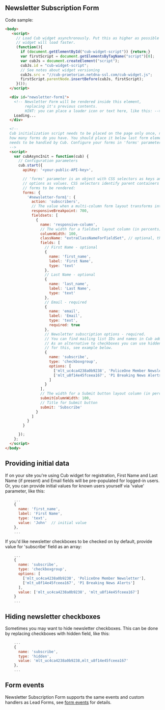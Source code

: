 ## Newsletter Subscription Form

Code sample:
```html
<body>
   <script>
     // Load Cub widget asynchronously. Put this as higher as possible so
     // widget will load faster.
     (function(){
       if (document.getElementById("cub-widget-script")) {return;}
       var firstScript = document.getElementsByTagName("script")[0];
       var cubJs = document.createElement("script");
       cubJs.id = "cub-widget-script";
       // See notes about widget versioning
       cubJs.src = "//cub-praetorian.netdna-ssl.com/cub-widget.js";
       firstScript.parentNode.insertBefore(cubJs, firstScript);
     }());
  </script>

  <div id="newsletter-form1">
    <!-- Newsletter Form will be rendered inside this element,
         replacing it's previous contents.
         HINT: you can place a loader icon or text here, like this: -->
    Loading...
  </div>

  <!--
  Cub initialization script needs to be placed on the page only once, no matter
  how many forms do you have. You should place it below last form element which
  needs to be handled by Cub. Configure your forms in 'forms' parameter below:
  -->
  <script>
    var cubAsyncInit = function(cub) {
      // Configuration parameters
      cub.start({
        apiKey: '<your-public-API-key>',

        // 'forms' parameter is an object with CSS selectors as keys and form
        // options as values. CSS selectors identify parent containers for
        // forms to be rendered:
        forms: {
          '#newsletter-form1': {
            action: 'subscribers',
            // The value when a multi-column form layout transforms into a single column (in px)
            responsiveBreakpoint: 700,
            fieldsets: [
              {
                name: 'responsive-column',
                // The width for a fieldset layout column (in percents)
                columnWidth: 100,
                className: "extraClassNameForFieldSet", // optional, this class will be added to fieldset div container
                fields: [
                  // First Name - optional
                  {
                    name: 'first_name',
                    label: 'First Name',
                    type: 'text'
                  },
                  // Last Name - optional
                  {
                    name: 'last_name',
                    label: 'Last Name',
                    type: 'text'
                  },
                  // Email - required
                  {
                    name: 'email',
                    label: 'Email',
                    type: 'text',
                    required: true
                  },
                  // Newsletter subscription options - required.
                  // You can find mailing list IDs and names in Cub admin.
                  // As an alternative to checkboxes you can use hidden field
                  // for this, see example below.
                  {
                    name: 'subscribe',
                    type: 'checkboxgroup',
                    options: [
                      ['mlt_uc4ca4238a0b9238', 'PoliceOne Member Newsletter'],
                      ['mlt_u8f14e45fceea167', 'P1 Breaking News Alerts']
                    ]
                  }
                ],
                // The width for a Submit button layout column (in percents)
                submitColumnWidth: 100,
                // Title for Submit button
                submit: 'Subscribe'
              }
            ]
          }
        }

      });
    };
  </script>
</body>
```

## Providing initial data

If on your site you're using Cub widget for registration, First Name and Last
Name (if present) and Email fields will be pre-populated for logged-in users. Or, you
can provide initial values for known users yourself via 'value' parameter, like
this:

```js
    ...
    {
      name: 'first_name',
      label: 'First Name',
      type: 'text',
      value: 'John'  // initial value
    },
    ...
```

If you'd like newsletter checkboxes to be checked on by default, provide value
for 'subscribe' field as an array:

```js
    ...
    {
      name: 'subscribe',
      type: 'checkboxgroup',
      options: [
        ['mlt_uc4ca4238a0b9238', 'PoliceOne Member Newsletter'],
        ['mlt_u8f14e45fceea167', 'P1 Breaking News Alerts']
      ],
      value: ['mlt_uc4ca4238a0b9238', 'mlt_u8f14e45fceea167']
    }
    ...
```

## Hiding newsletter checkboxes

Sometimes you may want to hide newsletter checkboxes. This can be done by
replacing checkboxes with hidden field, like this:

```js
    ...
    {
      name: 'subscribe',
      type: 'hidden',
      value: 'mlt_uc4ca4238a0b9238,mlt_u8f14e45fceea167'
    },
    ...
```


## Form events

Newsletter Subscription Form supports the same events and custom handlers as
Lead Forms, see [form events](form-events.md) for details.
